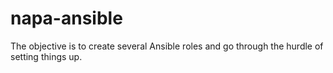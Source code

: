 # napa-ansible

The objective is to create several Ansible roles and go through the
hurdle of setting things up.
